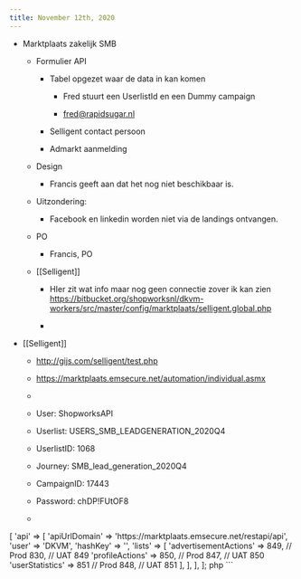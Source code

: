 ```yaml
---
title: November 12th, 2020
---
```


- Marktplaats zakelijk SMB
	 - Formulier API
		 - Tabel opgezet waar de data in kan komen 
			 - Fred stuurt een UserlistId  en een Dummy campaign

			 - fred@rapidsugar.nl

		 - Selligent contact persoon 

		 - Admarkt aanmelding

	 - Design
		 - Francis geeft aan dat het nog niet beschikbaar is.

	 - Uitzondering:
		 - Facebook en linkedin worden niet via de landings ontvangen.

	 - PO
		 - Francis, PO 

	 - [[Selligent]]
		 - HIer zit wat info maar nog geen connectie zover ik kan zien https://bitbucket.org/shopworksnl/dkvm-workers/src/master/config/marktplaats/selligent.global.php

		 - 

- [[Selligent]] 
	 - http://gijs.com/selligent/test.php

	 - https://marktplaats.emsecure.net/automation/individual.asmx

	 - 

	 - User: ShopworksAPI

	 - Userlist: USERS_SMB_LEADGENERATION_2020Q4

	 - UserlistID: 1068

	 - Journey: SMB_lead_generation_2020Q4 

	 - CampaignID: 17443

	 - Password: chDP!FUtOF8

	 - ```php
<?php

return [
    'selligent' => [
        'api' => [
            'apiUrlDomain' => 'https://marktplaats.emsecure.net/restapi/api',
            'user'         => 'DKVM',
            'hashKey'      => '',

            'lists' => [
                'advertisementActions' => 849, // Prod 830, // UAT 849
                'profileActions' => 850, // Prod 847, // UAT 850
                'userStatistics' => 851 // Prod 848, // UAT 851
            ],
        ],
    ],
];
php
```

